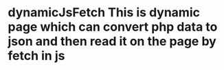 # dynamicJsFetch This is dynamic page which can convert php data to json and then read it on the page by fetch in js
